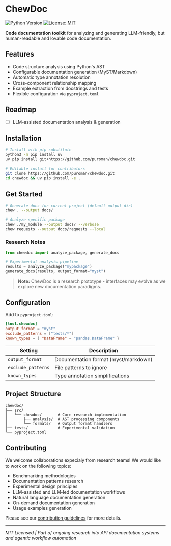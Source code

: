 # ChewDoc

![Python Version](https://img.shields.io/badge/python-3.8%2B-blue)
[![License: MIT](https://img.shields.io/badge/License-MIT-yellow.svg)](https://opensource.org/licenses/MIT)

**Code documentation toolkit** for analyzing and generating LLM-friendly, but human-readable and lovable code documentation.

## Features

- Code structure analysis using Python's AST
- Configurable documentation generation (MyST/Markdown)
- Automatic type annotation resolution
- Cross-component relationship mapping
- Example extraction from docstrings and tests
- Flexible configuration via `pyproject.toml`

## Roadmap

- [ ] LLM-assisted documentation analysis & generation

## Installation

```bash
# Install with pip substitute
python3 -m pip install uv
uv pip install git+https://github.com/puroman/chewdoc.git

# Editable install for contributors
git clone https://github.com/puroman/chewdoc.git
cd chewdoc && uv pip install -e .
```

## Get Started

```bash
# Generate docs for current project (default output dir)
chew . --output docs/

# Analyze specific package
chew ./my_module --output docs/ --verbose
chew requests --output docs/requests --local
```

### Research Notes
```python
from chewdoc import analyze_package, generate_docs

# Experimental analysis pipeline
results = analyze_package("mypackage")
generate_docs(results, output_format="myst")
```

> **Note:** ChewDoc is a research prototype - interfaces may evolve as we explore new documentation paradigms.

## Configuration

Add to `pyproject.toml`:
```toml
[tool.chewdoc]
output_format = "myst"
exclude_patterns = ["tests/*"]
known_types = { "DataFrame" = "pandas.DataFrame" }
```

| Setting | Description |
|---------|-------------|
| `output_format` | Documentation format (myst/markdown) |
| `exclude_patterns` | File patterns to ignore |
| `known_types` | Type annotation simplifications |

## Project Structure

```
chewdoc/
├── src/
│   └── chewdoc/       # Core research implementation
│       ├── analysis/  # AST processing components
│       └── formats/   # Output format handlers
├── tests/             # Experimental validation
└── pyproject.toml
```

## Contributing

We welcome collaborations expecialy from research teams! 
We would like to work on the following topics:
- Benchmarking methodologies
- Documentation patterns research
- Experimental design principles
- LLM-assisted and LLM-led documentation workflows
- Natural language documentation generation
- On-demand documentation generation
- Usage examples generation

Please see our [contribution guidelines](CONTRIBUTING.md) for more details.

---

_MIT Licensed | Part of ongoing research into API documentation systems and agentic workflow automation_

